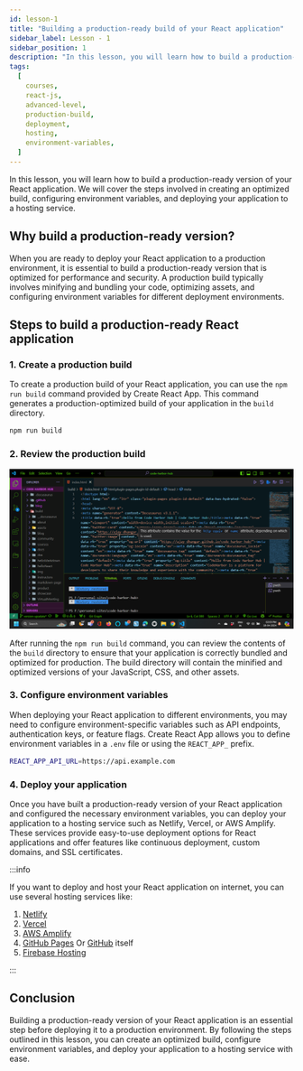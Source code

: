 ```yaml
---
id: lesson-1
title: "Building a production-ready build of your React application"
sidebar_label: Lesson - 1
sidebar_position: 1
description: "In this lesson, you will learn how to build a production-ready version of your React application. We will cover the steps involved in creating an optimized build, configuring environment variables, and deploying your application to a hosting service."
tags:
  [
    courses,
    react-js,
    advanced-level,
    production-build,
    deployment,
    hosting,
    environment-variables,
  ]
---
```


In this lesson, you will learn how to build a production-ready version of your React application. We will cover the steps involved in creating an optimized build, configuring environment variables, and deploying your application to a hosting service.

## Why build a production-ready version?

When you are ready to deploy your React application to a production environment, it is essential to build a production-ready version that is optimized for performance and security. A production build typically involves minifying and bundling your code, optimizing assets, and configuring environment variables for different deployment environments.

## Steps to build a production-ready React application

### 1. Create a production build

To create a production build of your React application, you can use the `npm run build` command provided by Create React App. This command generates a production-optimized build of your application in the `build` directory.

```bash
npm run build
```

### 2. Review the production build

![alt text](image.png)

After running the `npm run build` command, you can review the contents of the `build` directory to ensure that your application is correctly bundled and optimized for production. The build directory will contain the minified and optimized versions of your JavaScript, CSS, and other assets.

### 3. Configure environment variables

When deploying your React application to different environments, you may need to configure environment-specific variables such as API endpoints, authentication keys, or feature flags. Create React App allows you to define environment variables in a `.env` file or using the `REACT_APP_` prefix.

```bash
REACT_APP_API_URL=https://api.example.com
```

### 4. Deploy your application

Once you have built a production-ready version of your React application and configured the necessary environment variables, you can deploy your application to a hosting service such as Netlify, Vercel, or AWS Amplify. These services provide easy-to-use deployment options for React applications and offer features like continuous deployment, custom domains, and SSL certificates.

:::info

If you want to deploy and host your React application on internet, you can use several hosting services like:

1. [Netlify](https://www.netlify.com/)
2. [Vercel](https://vercel.com/)
3. [AWS Amplify](https://aws.amazon.com/amplify/)
4. [GitHub Pages](https://pages.github.com/) Or [GitHub](https://github.com/) itself
5. [Firebase Hosting](https://firebase.google.com/docs/hosting)

:::

## Conclusion

Building a production-ready version of your React application is an essential step before deploying it to a production environment. By following the steps outlined in this lesson, you can create an optimized build, configure environment variables, and deploy your application to a hosting service with ease.
